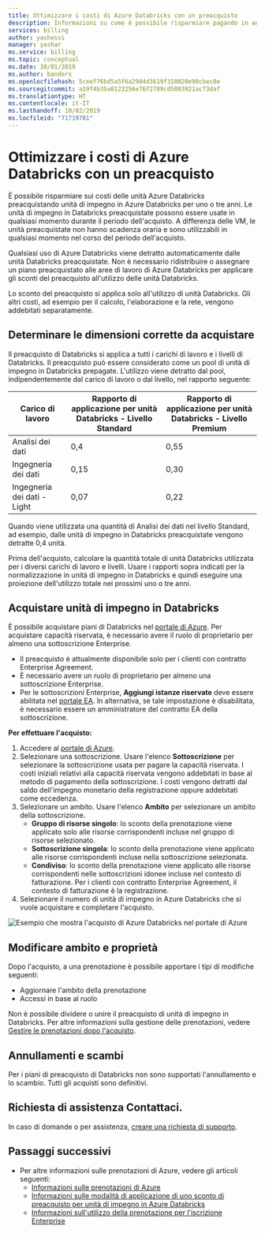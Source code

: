 ```yaml
---
title: Ottimizzare i costi di Azure Databricks con un preacquisto
description: Informazioni su come è possibile risparmiare pagando in anticipo gli addebiti di Azure Databricks con capacità riservata.
services: billing
author: yashesvi
manager: yashar
ms.service: billing
ms.topic: conceptual
ms.date: 10/01/2019
ms.author: banders
ms.openlocfilehash: 5ceef76bd5a5f6a2904d3619f310020e90cbec0e
ms.sourcegitcommit: a19f4b35a0123256e76f2789cd5083921ac73daf
ms.translationtype: HT
ms.contentlocale: it-IT
ms.lasthandoff: 10/02/2019
ms.locfileid: "71719701"
---
```

# <a name="optimize-azure-databricks-costs-with-a-pre-purchase"></a>Ottimizzare i costi di Azure Databricks con un preacquisto

È possibile risparmiare sui costi delle unità Azure Databricks preacquistando unità di impegno in Azure Databricks per uno o tre anni. Le unità di impegno in Databricks preacquistate possono essere usate in qualsiasi momento durante il periodo dell'acquisto. A differenza delle VM, le unità preacquistate non hanno scadenza oraria e sono utilizzabili in qualsiasi momento nel corso del periodo dell'acquisto.

Qualsiasi uso di Azure Databricks viene detratto automaticamente dalle unità Databricks preacquistate. Non è necessario ridistribuire o assegnare un piano preacquistato alle aree di lavoro di Azure Databricks per applicare gli sconti del preacquisto all'utilizzo delle unità Databricks.

Lo sconto del preacquisto si applica solo all'utilizzo di unità Databricks. Gli altri costi, ad esempio per il calcolo, l'elaborazione e la rete, vengono addebitati separatamente.

## <a name="determine-the-right-size-to-buy"></a>Determinare le dimensioni corrette da acquistare

Il preacquisto di Databricks si applica a tutti i carichi di lavoro e i livelli di Databricks. Il preacquisto può essere considerato come un pool di unità di impegno in Databricks prepagate. L'utilizzo viene detratto dal pool, indipendentemente dal carico di lavoro o dal livello, nel rapporto seguente:

| **Carico di lavoro** | **Rapporto di applicazione per unità Databricks - Livello Standard** | **Rapporto di applicazione per unità Databricks - Livello Premium** |
| --- | --- | --- |
| Analisi dei dati | 0,4 | 0,55 |
| Ingegneria dei dati | 0,15 | 0,30 |
| Ingegneria dei dati - Light | 0,07 | 0,22 |

Quando viene utilizzata una quantità di Analisi dei dati nel livello Standard, ad esempio, dalle unità di impegno in Databricks preacquistate vengono detratte 0,4 unità.

Prima dell'acquisto, calcolare la quantità totale di unità Databricks utilizzata per i diversi carichi di lavoro e livelli. Usare i rapporti sopra indicati per la normalizzazione in unità di impegno in Databricks e quindi eseguire una proiezione dell'utilizzo totale nei prossimi uno o tre anni.

## <a name="purchase-databricks-commit-units"></a>Acquistare unità di impegno in Databricks

È possibile acquistare piani di Databricks nel [portale di Azure](https://portal.azure.com/#blade/Microsoft_Azure_Reservations/CreateBlade/referrer/documentation/filters/%7B%22reservedResourceType%22%3A%22Databricks%22%7D). Per acquistare capacità riservata, è necessario avere il ruolo di proprietario per almeno una sottoscrizione Enterprise.

- Il preacquisto è attualmente disponibile solo per i clienti con contratto Enterprise Agreement.
- È necessario avere un ruolo di proprietario per almeno una sottoscrizione Enterprise.
- Per le sottoscrizioni Enterprise, **Aggiungi istanze riservate** deve essere abilitata nel [portale EA](https://ea.azure.com/). In alternativa, se tale impostazione è disabilitata, è necessario essere un amministratore del contratto EA della sottoscrizione.

**Per effettuare l'acquisto:**

1. Accedere al [portale di Azure](https://portal.azure.com/#blade/Microsoft_Azure_Reservations/CreateBlade/referrer/documentation/filters/%7B%22reservedResourceType%22%3A%22Databricks%22%7D).
1. Selezionare una sottoscrizione. Usare l'elenco **Sottoscrizione** per selezionare la sottoscrizione usata per pagare la capacità riservata. I costi iniziali relativi alla capacità riservata vengono addebitati in base al metodo di pagamento della sottoscrizione. I costi vengono detratti dal saldo dell'impegno monetario della registrazione oppure addebitati come eccedenza.
1. Selezionare un ambito. Usare l'elenco **Ambito** per selezionare un ambito della sottoscrizione.
    - **Gruppo di risorse singolo**: lo sconto della prenotazione viene applicato solo alle risorse corrispondenti incluse nel gruppo di risorse selezionato.
    - **Sottoscrizione singola**: lo sconto della prenotazione viene applicato alle risorse corrispondenti incluse nella sottoscrizione selezionata.
    - **Condiviso**: lo sconto della prenotazione viene applicato alle risorse corrispondenti nelle sottoscrizioni idonee incluse nel contesto di fatturazione. Per i clienti con contratto Enterprise Agreement, il contesto di fatturazione è la registrazione.
1. Selezionare il numero di unità di impegno in Azure Databricks che si vuole acquistare e completare l'acquisto.


![Esempio che mostra l'acquisto di Azure Databricks nel portale di Azure](./media/billing-prepay-databricks-reserved-capacity/data-bricks-pre-purchase.png)

## <a name="change-scope-and-ownership"></a>Modificare ambito e proprietà

Dopo l'acquisto, a una prenotazione è possibile apportare i tipi di modifiche seguenti:

- Aggiornare l'ambito della prenotazione
- Accessi in base al ruolo

Non è possibile dividere o unire il preacquisto di unità di impegno in Databricks. Per altre informazioni sulla gestione delle prenotazioni, vedere [Gestire le prenotazioni dopo l'acquisto](billing-manage-reserved-vm-instance.md).

## <a name="cancellations-and-exchanges"></a>Annullamenti e scambi

Per i piani di preacquisto di Databricks non sono supportati l'annullamento e lo scambio. Tutti gli acquisti sono definitivi.

## <a name="need-help-contact-us"></a>Richiesta di assistenza Contattaci.

In caso di domande o per assistenza, [creare una richiesta di supporto](https://portal.azure.com/#blade/Microsoft_Azure_Support/HelpAndSupportBlade/newsupportrequest).

## <a name="next-steps"></a>Passaggi successivi

- Per altre informazioni sulle prenotazioni di Azure, vedere gli articoli seguenti:
  - [Informazioni sulle prenotazioni di Azure](billing-save-compute-costs-reservations.md)
  - [Informazioni sulle modalità di applicazione di uno sconto di preacquisto per unità di impegno in Azure Databricks](billing-reservation-discount-databricks.md)
  - [Informazioni sull'utilizzo della prenotazione per l'iscrizione Enterprise](billing-understand-reserved-instance-usage-ea.md)
